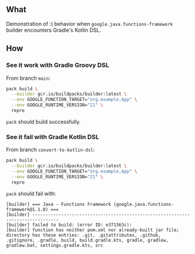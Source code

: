 ## What

Demonstration of :( behavior when `google.java.functions-framework` builder encounters Gradle's Kotlin DSL.

## How
### See it work with Gradle Groovy DSL
From branch `main`: 

```sh
pack build \
  --builder gcr.io/buildpacks/builder:latest \
  --env GOOGLE_FUNCTION_TARGET="org.example.App" \
  --env GOOGLE_RUNTIME_VERSION="21" \
  repro
```

`pack` should build successfully.

### See it fail with Gradle Kotlin DSL
From branch `convert-to-kotlin-dsl`:

```sh
pack build \
  --builder gcr.io/buildpacks/builder:latest \
  --env GOOGLE_FUNCTION_TARGET="org.example.App" \
  --env GOOGLE_RUNTIME_VERSION="21" \
  repro
```

`pack` should fail with:

```
[builder] === Java - Functions Framework (google.java.functions-framework@1.1.0) ===
[builder] --------------------------------------------------------------------------------
[builder] failed to build: (error ID: e371563c):
[builder] function has neither pom.xml nor already-built jar file; directory has these entries: .git, .gitattributes, .github, .gitignore, .gradle, build, build.gradle.kts, gradle, gradlew, gradlew.bat, settings.gradle.kts, src
```
